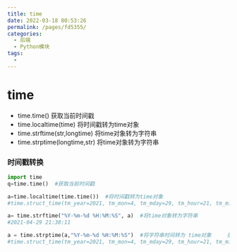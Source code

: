 ```yaml
---
title: time
date: 2022-03-18 00:53:26
permalink: /pages/fd5355/
categories:
  - 后端
  - Python模块
tags:
  - 
---
```

# time

- time.time() 获取当前时间戳
- time.localtime(time)   将时间戳转为time对象
- time.strftime(str,longtime)  将time对象转为字符串
- time.strptime(longtime,str)  将time对象转为字符串

### 时间戳转换

```python
import time
q=time.time()  #获取当前时间戳

a=time.localtime(time.time())  #将时间戳转为time对象
#time.struct_time(tm_year=2021, tm_mon=4, tm_mday=29, tm_hour=21, tm_min=38, tm_sec=11, tm_wday=3, tm_yday=119, tm_isdst=0)

a= time.strftime("%Y-%m-%d %H:%M:%S", a)  #将time对象转为字符串
#2021-04-29 21:38:11

a = time.strptime(a,"%Y-%m-%d %H:%M:%S")  #将字符串时间转为 time对象     插入字符串格式化必须与字符串一一对应
#time.struct_time(tm_year=2021, tm_mon=4, tm_mday=29, tm_hour=21, tm_min=38, tm_sec=11, tm_wday=3, tm_yday=119, tm_isdst=-1)
```



